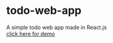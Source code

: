 # todo-web-app
A simple todo web app made in React.js
<br>
<a href="todoweblist.herokuapp.com"> click here for demo </a>
